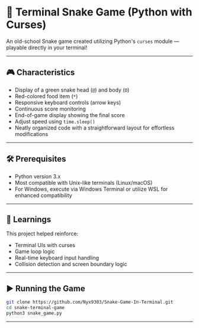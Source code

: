 # 🐍 Terminal Snake Game (Python with Curses)

An old-school Snake game created utilizing Python's `curses` module — playable directly in your terminal!

---

## 🎮 Characteristics

- Display of a green snake head (`@`) and body (`O`)  
- Red-colored food item (`*`)  
- Responsive keyboard controls (arrow keys)  
- Continuous score monitoring  
- End-of-game display showing the final score  
- Adjust speed using `time.sleep()`  
- Neatly organized code with a straightforward layout for effortless modifications

---

## 🛠️ Prerequisites

- Python version 3.x
- Most compatible with Unix-like terminals (Linux/macOS)
- For Windows, execute via Windows Terminal or utilize WSL for enhanced compatibility

---

## 🧠 Learnings
This project helped reinforce:
- Terminal UIs with curses
- Game loop logic
- Real-time keyboard input handling
- Collision detection and screen boundary logic

---

## ▶️ Running the Game

```bash
git clone https://github.com/Nyx9303/Snake-Game-In-Terminal.git
cd snake-terminal-game
python3 snake_game.py
```

---


